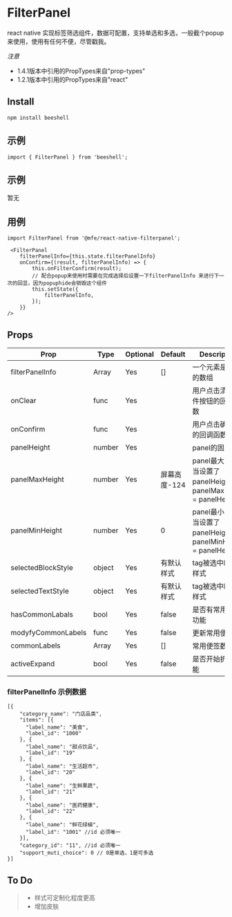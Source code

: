 # FilterPanel
react native 实现标签筛选组件，数据可配置，支持单选和多选，一般截个popup来使用，使用有任何不便，尽管戳我。

*注意*
- 1.4.1版本中引用的PropTypes来自"prop-types"
- 1.2.1版本中引用的PropTypes来自"react"

## Install

```
npm install beeshell  
```

## 示例

```
import { FilterPanel } from 'beeshell';
```

## 示例
暂无

## 用例

```
import FilterPanel from '@mfe/react-native-filterpanel';

 <FilterPanel
    filterPanelInfo={this.state.filterPanelInfo}
    onConfirm={(result, filterPanelInfo) => {
        this.onFilterConfirm(result);
        // 配合popup来使用时需要在完成选择后设置一下filterPanelInfo 来进行下一次的回显，因为popuphide会销毁这个组件
        this.setState({
            filterPanelInfo,
        });
    }}
/>
```

## Props

Prop               | Type   | Optional | Default     | Description
---------------    | ------ | -------- | ---------   | -----------
filterPanelInfo    | Array  | Yes      | []          | 一个元素是对象的数组
onClear            | func   | Yes      |             | 用户点击清楚条件按钮的回调函数
onConfirm          | func   | Yes      |             | 用户点击确定时的回调函数
panelHeight        | number | Yes      |             | panel的固定高度
panelMaxHeight     | number | Yes      | 屏幕高度-124 | panel最大高度，当设置了panelHeight时，panelMaxHeight = panelHeight
panelMinHeight     | number | Yes      |  0          | panel最小高度，当设置了panelHeight时，panelMinHeight = panelHeight
selectedBlockStyle | object | Yes      |  有默认样式  | tag被选中时容器样式
selectedTextStyle  | object | Yes      |  有默认样式  | tag被选中时文本样式
hasCommonLabals    | bool   | Yes      |  false  | 是否有常用便签功能
modyfyCommonLabels | func   | Yes      |  false  | 更新常用便签
commonLabels       | Array  | Yes      |    []   | 常用便签数据
activeExpand       | bool   | Yes      |  false  | 是否开始折叠功能

### filterPanelInfo 示例数据

```
[{
    "category_name": "门店品类",
    "items": [{
      "label_name": "美食",
      "label_id": "1000"
    }, {
      "label_name": "甜点饮品",
      "label_id": "19"
    }, {
      "label_name": "生活超市",
      "label_id": "20"
    }, {
      "label_name": "生鲜果蔬",
      "label_id": "21"
    }, {
      "label_name": "医药健康",
      "label_id": "22"
    }, {
      "label_name": "鲜花绿植",
      "label_id": "1001" //id 必须唯一
    }],
    "category_id": "11", //id 必须唯一
    "support_muti_choice": 0 // 0是单选，1是可多选
}]

```

## To Do

> * 样式可定制化程度更高
> * 增加皮肤



